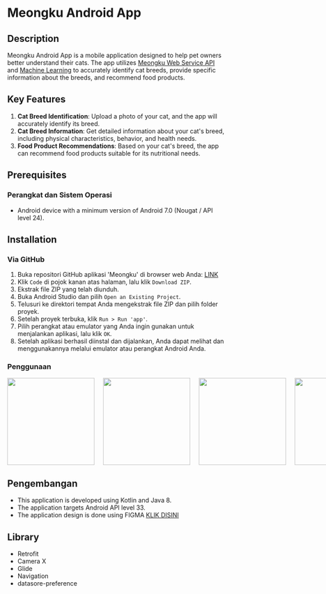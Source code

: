 # Meongku Android App

## Description

Meongku Android App is a mobile application designed to help pet owners better understand their cats. The app utilizes [Meongku Web Service API](https://github.com/arisafriyanto/meongku-capstone-project/tree/main/Cloud_computing) and [Machine Learning](https://github.com/arisafriyanto/meongku-capstone-project/tree/main/Machine_learning) to accurately identify cat breeds, provide specific information about the breeds, and recommend food products.


## Key Features

1. **Cat Breed Identification**: Upload a photo of your cat, and the app will accurately identify its breed.
2. **Cat Breed Information**: Get detailed information about your cat's breed, including physical characteristics, behavior, and health needs.
3. **Food Product Recommendations**: Based on your cat's breed, the app can recommend food products suitable for its nutritional needs.

## Prerequisites

### Perangkat dan Sistem Operasi
- Android device with a minimum version of Android 7.0 (Nougat / API level 24). 

## Installation

### Via GitHub

1. Buka repositori GitHub aplikasi 'Meongku' di browser web Anda: [LINK](https://github.com/Jevon-ap/Meongku)
2. Klik `Code` di pojok kanan atas halaman, lalu klik `Download ZIP`.
3. Ekstrak file ZIP yang telah diunduh.
4. Buka Android Studio dan pilih `Open an Existing Project`.
5. Telusuri ke direktori tempat Anda mengekstrak file ZIP dan pilih folder proyek.
6. Setelah proyek terbuka, klik `Run > Run 'app'`.
7. Pilih perangkat atau emulator yang Anda ingin gunakan untuk menjalankan aplikasi, lalu klik `OK`.
8. Setelah aplikasi berhasil diinstal dan dijalankan, Anda dapat melihat dan menggunakannya melalui emulator atau perangkat Android Anda.

### Penggunaan

<div style="display: flex; justify-content: space-between;">
  <img src="https://cdn.discordapp.com/attachments/1107641056926892122/1119151988861571112/Screenshot_2023-06-16-13-29-39-890_com.example.meongku.jpg" width="200" style="margin-right: 20px;"/>
  <img src="https://cdn.discordapp.com/attachments/1107641056926892122/1119151989134217287/Screenshot_2023-06-16-13-29-45-246_com.example.meongku.jpg" width="200" style="margin-right: 20px;"/>
  <img src="https://cdn.discordapp.com/attachments/1107641056926892122/1119151989394259968/Screenshot_2023-06-16-13-29-50-919_com.example.meongku.jpg" width="200" style="margin-right: 20px;"/>
  <img src="https://cdn.discordapp.com/attachments/1107641056926892122/1119151139028467812/Screenshot_2023-06-16-13-17-18-110_com.example.meongku.jpg" width="200" style="margin-right: 20px;"/>
  <img src="https://cdn.discordapp.com/attachments/1107641056926892122/1119151139573739551/Screenshot_2023-06-16-13-17-37-515_com.example.meongku.jpg" width="200" style="margin-right: 20px;"/>
  <img src="https://cdn.discordapp.com/attachments/1107641056926892122/1119151139896692766/Screenshot_2023-06-16-13-17-41-459_com.example.meongku.jpg" width="200" style="margin-right: 20px;"/>
  <img src="https://cdn.discordapp.com/attachments/1107641056926892122/1119151140240621588/Screenshot_2023-06-16-13-17-51-587_com.example.meongku.jpg" width="200" style="margin-right: 20px;"/>
  <img src="https://cdn.discordapp.com/attachments/1107641056926892122/1119151140471312474/Screenshot_2023-06-16-13-18-38-089_com.example.meongku.jpg" width="200" style="margin-right: 20px;"/>
  <img src="https://cdn.discordapp.com/attachments/1107641056926892122/1119151140798464020/Screenshot_2023-06-16-13-19-51-640_com.example.meongku.jpg" width="200" style="margin-right: 20px;"/>
  <img src="https://cdn.discordapp.com/attachments/1107641056926892122/1119151141083680899/Screenshot_2023-06-16-13-19-58-111_com.example.meongku.jpg" width="200" style="margin-right: 20px;"/>
  <img src="https://cdn.discordapp.com/attachments/1107641056926892122/1119151141347917895/Screenshot_2023-06-16-13-20-12-438_com.example.meongku.jpg" width="200" style="margin-right: 20px;"/>
  <img src="https://cdn.discordapp.com/attachments/1107641056926892122/1119151141641523290/Screenshot_2023-06-16-13-20-23-448_com.example.meongku.jpg" width="200" style="margin-right: 20px;"/>
  <img src="https://cdn.discordapp.com/attachments/1107641056926892122/1119151141985464350/Screenshot_2023-06-16-13-20-39-888_com.example.meongku.jpg" width="200" style="margin-right: 20px;"/>
  <img src="https://cdn.discordapp.com/attachments/1107641056926892122/1119151169378459698/Screenshot_2023-06-16-13-20-44-402_com.example.meongku.jpg" width="200" style="margin-right: 20px;"/>
  <img src="https://cdn.discordapp.com/attachments/1107641056926892122/1119152099146604584/image.png" width="200" style="margin-right: 20px;"/>
  <img src="https://cdn.discordapp.com/attachments/1107641056926892122/1119151169697235024/Screenshot_2023-06-16-13-22-53-167_com.example.meongku.jpg" width="200" style="margin-right: 20px;"/>
  <img src="https://cdn.discordapp.com/attachments/1107641056926892122/1119151169990840330/Screenshot_2023-06-16-13-23-18-037_com.example.meongku.jpg" width="200" style="margin-right: 20px;"/>
</div>

## Pengembangan

- This application is developed using Kotlin and Java 8.
- The application targets Android API level 33.
- The application design is done using FIGMA  [KLIK DISINI](https://www.figma.com/file/afKTL6nhRm9K1EvqpZJOrw/Untitled?type=design&node-id=25-214&t=Eu2plum8eh7KxVgD-0)

## Library
- Retrofit 
- Camera X
- Glide
- Navigation
- datasore-preference


